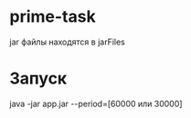 # prime-task

jar файлы находятся в jarFiles 
# Запуск
java -jar app.jar --period=[60000 или 30000]
